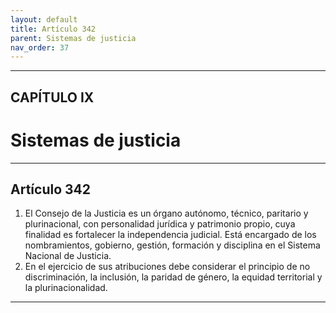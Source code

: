 ```yaml
---
layout: default
title: Artículo 342
parent: Sistemas de justicia
nav_order: 37
---
```


---

## CAPÍTULO IX
# Sistemas de justicia

---

## Artículo 342

1. El Consejo de la Justicia es un órgano autónomo, técnico, paritario y plurinacional, con personalidad jurídica y patrimonio propio, cuya finalidad es fortalecer la independencia judicial. Está encargado de los nombramientos, gobierno, gestión, formación y disciplina en el Sistema Nacional de Justicia.
2. En el ejercicio de sus atribuciones debe considerar el principio de no discriminación, la inclusión, la paridad de género, la equidad territorial y la plurinacionalidad.

---
